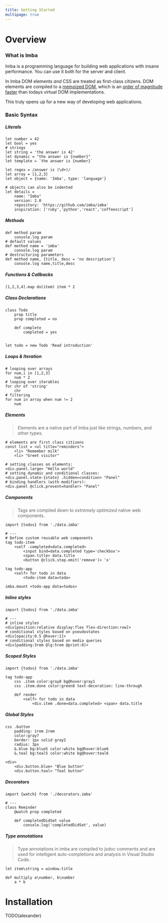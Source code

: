 ```yaml
---
title: Getting Started
multipage: true
---
```


# Overview

### What is Imba

Imba is a programming language for building web applications with insane performance. You can use it both for the server and client.

In Imba DOM elements *and* CSS are treated as first-class citizens. DOM elements are compiled to a [memoized DOM](/guides/advanced/performance), which is an [order of magnitude faster](https://somebee.github.io/dom-reconciler-bench/index.html) than todays virtual DOM implementations. 

This truly opens up for a new way of developing web applications.

### Basic Syntax

##### Literals
```imba
let number = 42
let bool = yes
# strings
let string = 'the answer is 42'
let dynamic = "the answer is {number}"
let template = `the answer is {number}`

let regex = /answer is (\d+)/
let array = [1,2,3]
let object = {name: 'Imba', type: 'language'}

# objects can also be indented
let details =
    name: "Imba"
    version: 2.0
    repository: 'https://github.com/imba/imba'
    inspiration: ['ruby','python','react','coffeescript']
```

##### Methods
```imba
def method param
    console.log param
# default values
def method name = 'imba'
    console.log param
# destructuring parameters
def method name, {title, desc = 'no description'}
    console.log name,title,desc
```

##### Functions & Callbacks
```imba
[1,2,3,4].map do(item) item * 2
```

##### Class Declarations
```imba
class Todo
    prop title
    prop completed = no
    
    def complete
        completed = yes


let todo = new Todo 'Read introduction'
```

##### Loops & Iteration
```imba
# looping over arrays
for num,i in [1,2,3]
    num * 2
# looping over iterables
for chr of 'string'
    chr
# filtering
for num in array when num != 2
    num
```

##### Elements
> Elements are a native part of Imba just like strings, numbers, and other types.
```imba
# elements are first class citizens
const list = <ul title="reminders">
    <li> "Remember milk"
    <li> "Greet visitor"

# setting classes on elements:
<div.panel.large> "Hello world"
# setting dynamic and conditional classes:
<div.panel.state-{state} .hidden=condition> "Panel"
# binding handlers (with modifiers):
<div.panel @click.prevent=handler> "Panel"
```

##### Components
> Tags are compiled down to *extremely optimized* native web components.

```imba
import {todos} from './data.imba'

# ---
# Define custom reusable web components
tag todo-item
    <self .completed=data.completed>
        <input bind=data.completed type='checkbox'>
        <span.title> data.title
        <button @click.stop.emit('remove')> 'x'

tag todo-app
    <self> for todo in data
        <todo-item data=todo>

imba.mount <todo-app data=todos>
```

##### Inline styles
```imba
import {todos} from './data.imba'

# ---
# inline styles
<div[position:relative display:flex flex-direction:row]>
# conditional styles based on pseudostates
<div[opacity:0.5 @hover:1]>
# conditional styles based on media queries
<div[padding:3rem @lg:5rem @print:0]>

```

##### Scoped Styles
```imba
import {todos} from './data.imba'

tag todo-app
    css .item color:gray8 bg@hover:gray1
    css .item.done color:green8 text-decoration: line-through
    
    def render
        <self> for todo in data
            <div.item .done=data.completed> <span> data.title
```

##### Global Styles
```imba
css .button
    padding: 1rem 2rem
    color:gray7
    border: 1px solid gray2
    radius: 3px
    &.blue bg:blue5 color:white bg@hover:blue6
    &.teal bg:teal5 color:white bg@hover:teal6

<div>
    <div.button.blue> "Blue button"
    <div.button.teal> "Teal button"
```

##### Decorators

```imba
import {watch} from './decorators.imba'

# ---
class Reminder
    @watch prop completed

    def completedDidSet value
        console.log('completedDidSet', value)
```

##### Type annotations

> Type annotations in imba are compiled to jsdoc comments and are used for intelligent auto-completions and analysis in Visual Studio Code.
```imba
let item\string = window.title

def multiply a\number, b\number
    a * b
```

# Installation

TODO(alexander)